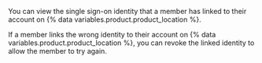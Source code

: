 You can view the single sign-on identity that a member has linked to their account on {% data variables.product.product_location %}.

If a member links the wrong identity to their account on {% data variables.product.product_location %}, you can revoke the linked identity to allow the member to try again.
